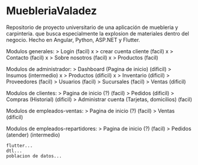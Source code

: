 # MuebleriaValadez
Repositorio de proyecto universitario de una aplicación de muebleria y carpinteria. que busca especialmente la explosion de materiales dentro del negocio. Hecho en Angular, Python, ASP.NET y Flutter.

Modulos generales:
	> Login (facil) x
	> crear cuenta cliente (facil) x
	> Contacto (facil) x
	> Sobre nosotros (facil) x
	> Productos (facil) 

Modulos de administrador: 
	> Dashboard (Pagina de inicio) (dificil)
	> Insumos (intermedio) x
	> Productos (dificil)  x
	> Inventario (dificil) 
	> Proveedores (facil) 
	> Usuarios (facil) 
	> Sucursales (facil) 
	> Ventas (dificil) 

Modulos de clientes:
	> Pagina de inicio (?) (facil) 
	> Pedidos (dificil) 
	> Compras (Historial) (dificil)
	> Administrar cuenta (Tarjetas, domicilios) (facil)

Modulos de empleados-ventas:
	> Pagina de inicio (?) (facil) 
	> Ventas (dificil) 

Modulos de empleados-repartidores:
	> Pagina de inicio (?) (facil) 
	> Pedidos (atender) (intermedio)
	
	
	flutter...
	dtl...
	poblacion de datos...
	
